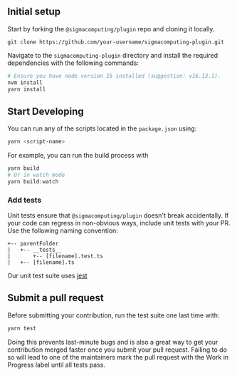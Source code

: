 ## Initial setup

Start by forking the `@sigmacomputing/plugin` repo and cloning it locally.

```shs
git clone https://github.com/your-username/sigmacomputing-plugin.git
```

Navigate to the `sigmacomputing-plugin` directory and install the required
dependencies with the following commands:

```sh
# Ensure you have node version 16 installed (suggestion: v16.13.1).
nvm install
yarn install
```

## Start Developing

You can run any of the scripts located in the `package.json` using:

```sh
yarn <script-name>
```

For example, you can run the build process with

```sh
yarn build
# Or in watch mode
yarn build:watch
```

### Add tests

Unit tests ensure that `@sigmacomputing/plugin` doesn't break accidentally. If
your code can regress in non-obvious ways, include unit tests with your PR. Use
the following naming convention:

```
+-- parentFolder
|   +-- __tests__
|       +-- [filename].test.ts
|   +-- [filename].ts
```

Our unit test suite uses [jest](https://jestjs.io/)

## Submit a pull request

Before submitting your contribution, run the test suite one last time with:

```sh
yarn test
```

Doing this prevents last-minute bugs and is also a great way to get your
contribution merged faster once you submit your pull request. Failing to do so
will lead to one of the maintainers mark the pull request with the Work in
Progress label until all tests pass.
